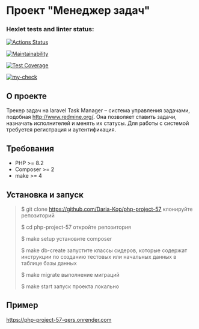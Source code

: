 # Проект "Менеджер задач"

### Hexlet tests and linter status:

[![Actions Status](https://github.com/Daria-Kop/php-project-57/actions/workflows/hexlet-check.yml/badge.svg)](https://github.com/Daria-Kop/php-project-57/actions)

[![Maintainability](https://api.codeclimate.com/v1/badges/c587d7a034a4930267dd/maintainability)](https://codeclimate.com/github/Daria-Kop/php-project-57/maintainability)

[![Test Coverage](https://api.codeclimate.com/v1/badges/c587d7a034a4930267dd/test_coverage)](https://codeclimate.com/github/Daria-Kop/php-project-57/test_coverage)

[![my-check](https://github.com/Daria-Kop/php-project-57/actions/workflows/my-check.yml/badge.svg)](https://github.com/Daria-Kop/php-project-57/actions/workflows/my-check.yml)

## О проекте

Трекер задач на laravel
Task Manager – система управления задачами, подобная http://www.redmine.org/. Она позволяет ставить задачи, назначать исполнителей и менять их статусы. Для работы с системой требуется регистрация и аутентификация.

## Требования

* PHP >= 8.2
* Composer >= 2
* make >= 4

## Установка и запуск

> $ git clone https://github.com/Daria-Kop/php-project-57 клонируйте репозиторий
>
>$ cd php-project-57 откройте репозитория
>
>$ make setup установите composer
>
>$ make db-create запустите классы сидеров, которые содержат инструкции по созданию тестовых или начальных данных в таблице базы данных
>
>$ make migrate выполнение миграций
>
>$ make start запуск проекта локально

## Пример

https://php-project-57-qers.onrender.com
